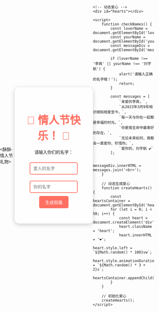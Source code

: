 <酥酥- 情人节礼物>
<html lang="zh-CN">
<head>
    <meta charset="UTF-8">
    <meta name="viewport" content="width=device-width, initial-scale=1.0">
    <title>情人节礼物 - 刘宇航 ❤️ 李爽</title>
    <style>
        body {
            margin: 0;
            padding: 0;
            font-family: 'Arial', sans-serif;
            background: url('https://i.imgur.com/6QZQZQZ.png') no-repeat center center fixed;
            background-size: cover;
            overflow: hidden;
            display: flex;
            justify-content: center;
            align-items: center;
            height: 100vh;
        }
        .container {
            text-align: center;
            background: rgba(255, 255, 255, 0.8);
            padding: 30px;
            border-radius: 15px;
            box-shadow: 0 4px 15px rgba(0, 0, 0, 0.2);
            max-width: 400px;
            width: 100%;
            position: relative;
            z-index: 2;
        }
        h1 {
            color: #ff6f61;
            font-size: 2.5em;
            margin-bottom: 20px;
        }
        input {
            width: 80%;
            padding: 10px;
            margin: 10px 0;
            border: 2px solid #ff6f61;
            border-radius: 5px;
            font-size: 1em;
        }
        button {
            background: #ff6f61;
            color: white;
            border: none;
            padding: 10px 20px;
            font-size: 1em;
            border-radius: 5px;
            cursor: pointer;
            transition: background 0.3s ease;
        }
        button:hover {
            background: #ff3b2f;
        }
        .message {
            margin-top: 20px;
            font-size: 1.2em;
            color: #333;
            opacity: 0;
            animation: fadeIn 2s forwards;
        }
        @keyframes fadeIn {
            to {
                opacity: 1;
            }
        }
        .heart {
            position: absolute;
            top: -10%;
            font-size: 2em;
            color: #ff6f61;
            animation: fall 5s linear infinite;
        }
        @keyframes fall {
            to {
                transform: translateY(110vh);
            }
        }
    </style>
</head>
<body>
    <div class="container">
        <h1>💖 情人节快乐！ 💖</h1>
        <p>请输入你们的名字：</p>
        <input type="text" id="loverName" placeholder="爱人的名字">
        <input type="text" id="yourName" placeholder="你的名字">
        <button onclick="checkNames()">生成祝福</button>
        <div id="message" class="message"></div>
    </div>

    <!-- 动态爱心 -->
    <div id="hearts"></div>

    <script>
        function checkNames() {
            const loverName = document.getElementById('loverName').value;
            const yourName = document.getElementById('yourName').value;
            const messageDiv = document.getElementById('message');

            if (loverName !== '李爽' || yourName !== '刘宇航') {
                alert('请输入正确的名字哦！');
                return;
            }

            const messages = [
                `亲爱的李爽，`,
                `从2023年3月9号相识相知相爱至今，`,
                `每一天与你在一起都是幸福的时光。`,
                `你是我生命中最美好的存在，`,
                `无论未来如何，我都会一直爱你、珍惜你。`,
                `爱你的，刘宇航 💕`
            ];

            messageDiv.innerHTML = messages.join('<br>');
        }

        // 动态生成爱心
        function createHearts() {
            const heartsContainer = document.getElementById('hearts');
            for (let i = 0; i < 50; i++) {
                const heart = document.createElement('div');
                heart.className = 'heart';
                heart.innerHTML = '❤️';
                heart.style.left = `${Math.random() * 100}vw`;
                heart.style.animationDuration = `${Math.random() * 3 + 2}s`;
                heartsContainer.appendChild(heart);
            }
        }

        // 初始化爱心
        createHearts();
    </script>
</body>
</html>
